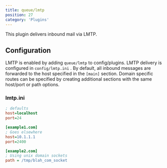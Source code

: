 ```yaml
---
title: queue/lmtp
position: 27
category: 'Plugins'
---
```


This plugin delivers inbound mail via LMTP.

## Configuration

LMTP is enabled by adding `queue/lmtp` to config/plugins. LMTP delivery is configured in `config/lmtp.ini` . By default, all inbound messages are forwarded to the host specified in the `[main]` section. Domain specific routes can be specified by creating additional sections with the same host/port or path options.

### lmtp.ini

```ini
; defaults
host=localhost
port=24

[example1.com]
; Goes elsewhere
host=10.1.1.1
port=2400

[example2.com]
; Using unix domain sockets
path = /tmp/blah_com_socket
```


